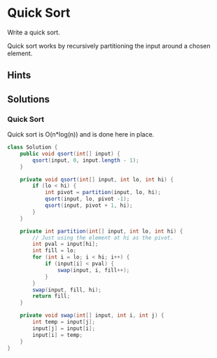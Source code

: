 # Quick Sort

Write a quick sort.

Quick sort works by recursively partitioning the input around
a chosen element.

## Hints

## Solutions

### Quick Sort

Quick sort is O(n*log(n)) and is done here in place.

```java
class Solution {
    public void qsort(int[] input) {
        qsort(input, 0, input.length - 1);
    }

    private void qsort(int[] input, int lo, int hi) {
        if (lo < hi) {
            int pivot = partition(input, lo, hi);
            qsort(input, lo, pivot -1);
            qsort(input, pivot + 1, hi);
        }
    }

    private int partition(int[] input, int lo, int hi) {
        // Just using the element at hi as the pivot.
        int pval = input[hi];
        int fill = lo;
        for (int i = lo; i < hi; i++) {
            if (input[i] < pval) {
                swap(input, i, fill++);
            }
        }
        swap(input, fill, hi);
        return fill;
    }

    private void swap(int[] input, int i, int j) {
        int temp = input[j];
        input[j] = input[i];
        input[i] = temp;
    }
}
```
